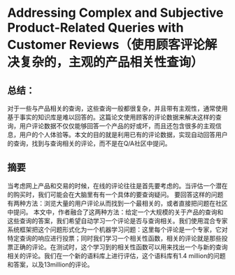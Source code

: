 # Addressing Complex and Subjective Product-Related Queries with Customer Reviews（使用顾客评论解决复杂的，主观的产品相关性查询）

## 总结：
对于一些与产品相关的查询，这些查询一般都很复杂，并且带有主观性，通常使用基于事实的知识库是难以回答的。这篇论文使用顾客的评论数据来解决这样的查询，用户评论数据不仅仅能够回答一个产品的好或坏，而且还包含很多的主观信息，用户的个人体验等。本文的目的就是利用已有的评论数据，实现自动回答用户的查询，找到与查询相关的评论，而不是在Q/A社区中提问。

## 摘要
当考虑网上产品和交易的时候，在线的评论往往是首先要考虑的。当评估一个潜在的购买时，我们可能会在大脑里有有一个具体的要查询疑问。 要回答这样的问题有两种方法：浏览大量的用户评论从而找到一个最相关的，或者直接把问题在社区中提问。
本文中，作者融合了这两种方法：给定一个大规模的关于产品的查询和这些查询的答案，我们希望自动学习一个评论是否与查询相关。我们使用混合专家系统框架把这个问题形式化为一个机器学习问题：这里每个评论是一个专家，它对特定查询的响应进行投票；同时我们学习一个相关性函数，相关的评论就是那些投票正确的评论。在测试时，这个学习到的相关性函数可以用来找出一个与新的查询相关的评论。我们在一个新的语料库上进行评估，这个语料库有1.4 million的问题和答案，以及13million的评论。